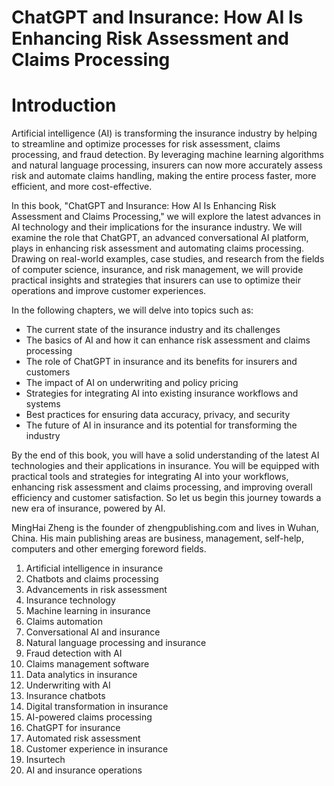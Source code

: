 # ChatGPT and Insurance: How AI Is Enhancing Risk Assessment and Claims Processing

# Introduction

Artificial intelligence (AI) is transforming the insurance industry by helping to streamline and optimize processes for risk assessment, claims processing, and fraud detection. By leveraging machine learning algorithms and natural language processing, insurers can now more accurately assess risk and automate claims handling, making the entire process faster, more efficient, and more cost-effective.

In this book, "ChatGPT and Insurance: How AI Is Enhancing Risk Assessment and Claims Processing," we will explore the latest advances in AI technology and their implications for the insurance industry. We will examine the role that ChatGPT, an advanced conversational AI platform, plays in enhancing risk assessment and automating claims processing. Drawing on real-world examples, case studies, and research from the fields of computer science, insurance, and risk management, we will provide practical insights and strategies that insurers can use to optimize their operations and improve customer experiences.

In the following chapters, we will delve into topics such as:

- The current state of the insurance industry and its challenges
- The basics of AI and how it can enhance risk assessment and claims processing
- The role of ChatGPT in insurance and its benefits for insurers and customers
- The impact of AI on underwriting and policy pricing
- Strategies for integrating AI into existing insurance workflows and systems
- Best practices for ensuring data accuracy, privacy, and security
- The future of AI in insurance and its potential for transforming the industry

By the end of this book, you will have a solid understanding of the latest AI technologies and their applications in insurance. You will be equipped with practical tools and strategies for integrating AI into your workflows, enhancing risk assessment and claims processing, and improving overall efficiency and customer satisfaction. So let us begin this journey towards a new era of insurance, powered by AI.

MingHai Zheng is the founder of zhengpublishing.com and lives in Wuhan, China. His main publishing areas are business, management, self-help, computers and other emerging foreword fields.




1. Artificial intelligence in insurance
2. Chatbots and claims processing
3. Advancements in risk assessment
4. Insurance technology
5. Machine learning in insurance
6. Claims automation
7. Conversational AI and insurance
8. Natural language processing and insurance
9. Fraud detection with AI
10. Claims management software
11. Data analytics in insurance
12. Underwriting with AI
13. Insurance chatbots
14. Digital transformation in insurance
15. AI-powered claims processing
16. ChatGPT for insurance
17. Automated risk assessment
18. Customer experience in insurance
19. Insurtech
20. AI and insurance operations
